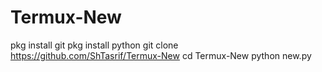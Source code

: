 # Termux-New 
pkg install git 
pkg install python 
git clone https://github.com/ShTasrif/Termux-New
cd Termux-New 
python new.py
